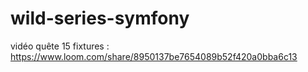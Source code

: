 # wild-series-symfony
vidéo quête 15 fixtures : https://www.loom.com/share/8950137be7654089b52f420a0bba6c13
